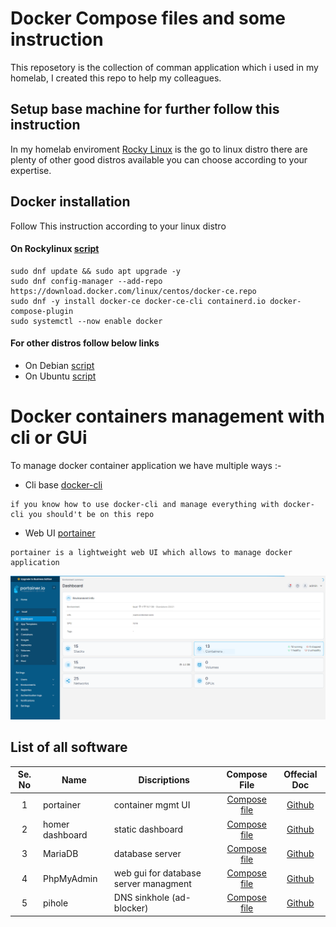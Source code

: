 # Docker Compose files and some instruction

This reposetory is the collection of comman application which i used in my homelab, I created this repo to help my colleagues.


## Setup base machine for further follow this instruction

In my homelab enviroment [Rocky Linux](https://rockylinux.org/about/#:~:text=It's%20name%20was%20chosen%20as,March%20and%20May%20of%202021.) is the go to linux distro there are plenty of other good distros available you can choose according to your expertise.

## Docker installation

Follow This instruction according to your linux distro

#### On Rockylinux [script](https://gist.github.com/ryanmaclean/91b270d858939729443f889760b4d72f)

```shell
sudo dnf update && sudo apt upgrade -y 
sudo dnf config-manager --add-repo https://download.docker.com/linux/centos/docker-ce.repo
sudo dnf -y install docker-ce docker-ce-cli containerd.io docker-compose-plugin
sudo systemctl --now enable docker
```

#### For other distros follow below links

- On Debian [script](https://gist.github.com/angristan/389ad925b61c663153e6f582f7ef370e)
- On Ubuntu [script](https://github.com/docker/docker-install)

# Docker containers management with cli or GUi

To manage docker container application we have multiple ways :-

- Cli base [docker-cli](https://docs.docker.com/engine/reference/commandline/cli/)
```
if you know how to use docker-cli and manage everything with docker-cli you should't be on this repo
```

- Web UI   [portainer](https://docs.portainer.io/)
```
portainer is a lightweight web UI which allows to manage docker application
```

![alt text](https://github.com/idhirandar/homelab-container/raw/main/app-screenshot/portainer.png)


## List of all software 


|Se. No| **Name** |  **Discriptions** | **Compose File** | **Offecial Doc**
| :---: | --- | --- | :---: | :---: |
1| portainer | container mgmt UI | [Compose file](https://github.com/idhirandar/homelab-container/blob/main/compose-files/portainer.yml) | [Github](https://github.com/portainer/portainer) |
2| homer dashboard | static dashboard | [Compose file](https://github.com/idhirandar/homelab-container/blob/main/compose-files/homer-dashboard.yml) | [Github](https://github.com/bastienwirtz/homer) |
3| MariaDB | database server | [Compose file](https://github.com/idhirandar/homelab-container/blob/main/compose-files/mariadb.yml) | [Github](https://github.com/MariaDB/mariadb-docker) |
4| PhpMyAdmin | web gui for database server managment | [Compose file](https://github.com/idhirandar/homelab-container/blob/main/compose-files/phpMyAdmin.yml) | [Github](https://github.com/phpmyadmin/docker) |
5| pihole | DNS sinkhole (ad-blocker) | [Compose file](https://github.com/idhirandar/homelab-container/blob/main/compose-files/pihole.yml) | [Github](https://github.com/pi-hole/pi-hole) |
